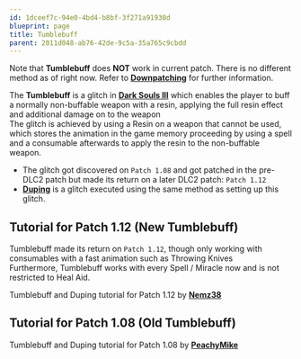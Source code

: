 ```yaml
---
id: 1dceef7c-94e0-4bd4-b8bf-3f271a91930d
blueprint: page
title: Tumblebuff
parent: 2011d048-ab76-42de-9c5a-35a765c9cbdd
---
```

Note that **Tumblebuff** does **NOT** work in current patch. There is no different method as of right now. Refer to **[Downpatching](/darksouls3/downpatching)** for further information.

The **Tumblebuff** is a glitch in **[Dark Souls III](/darksouls3)** which enables the player to buff a normally non-buffable weapon with a resin, applying the full resin effect and additional damage on to the weapon\
The glitch is achieved by using a Resin on a weapon that cannot be used, which stores the animation in the game memory proceeding by using a spell and a consumable afterwards to apply the resin to the non-buffable weapon.

- The glitch got discovered on `Patch 1.08` and got patched in the pre-DLC2 patch but made its return on a later DLC2 patch: `Patch 1.12`
- **[Duping](/darksouls3/duping)** is a glitch executed using the same method as setting up this glitch.

## Tutorial for Patch 1.12 (New Tumblebuff)

Tumblebuff made its return on `Patch 1.12`, though only working with consumables with a fast animation such as Throwing Knives\
Furthermore, Tumblebuff works with every Spell / Miracle now and is not restricted to Heal Aid.

Tumblebuff and Duping tutorial for Patch 1.12 by **[Nemz38](//twitch.tv/nemz38)**

## Tutorial for Patch 1.08 (Old Tumblebuff)

Tumblebuff and Duping tutorial for Patch 1.08 by **[PeachyMike](//youtube.com/channel/UCr2ZxaDmvfzIOr_5PE20EEA)**
